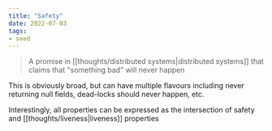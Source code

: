 ```yaml
---
title: "Safety"
date: 2022-07-03
tags:
- seed
---
```


> A promise in [[thoughts/distributed systems|distributed systems]] that claims that "something bad" will never happen

This is obviously broad, but can have multiple flavours including never returning null fields, dead-locks should never happen, etc.

Interestingly, all properties can be expressed as the intersection of safety and [[thoughts/liveness|liveness]] properties